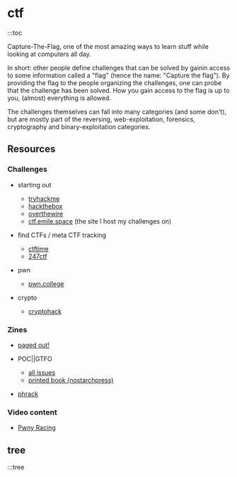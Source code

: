 # ctf

:::toc

Capture-The-Flag, one of the most amazing ways to learn stuff while looking at computers all day.

In short: other people define challenges that can be solved by gainin access to some information called a "flag" (hence the name: "Capture the flag"). By providing the flag to the people organizing the challenges, one can probe that the challenge has been solved. How you gain access to the flag is up to you, (almost) everything is allowed.

The challenges themselves can fall into many categories (and some don't), but are mostly part of the reversing, web-exploitation, forensics, cryptography and binary-exploitation categories.

## Resources


### Challenges

- starting out
  - <a href="https://tryhackme.com">tryhackme</a>
  - <a href="https://www.hackthebox.com">hackthebox</a>
  - <a href="https://overthewire.org/wargames/">overthewire</a>
  - <a href="https://ctf.emile.space">ctf.emile.space</a> (the site I host my challenges on)

- find CTFs / meta CTF tracking
  - <a href="https://ctftime.org">ctftime</a>
  - <a href="https://247ctf.com">247ctf</a>

- pwn
  - <a href="https://pwn.college">pwn.college</a>

- crypto
  - <a href="https://cryptohack.org">cryptohack</a>

### Zines

- <a href="https://pagedout.institute">paged out!</a>

- POC||GTFO
  - <a href="https://www.alchemistowl.org/pocorgtfo/">all issues</a>
  - <a href="https://nostarch.com/gtfo">printed book (nostarchpress)</a>

- <a href="http://phrack.org">phrack</a>

### Video content

- <a href="https://www.youtube.com/watch?v=L_ZqbkCQs1s&list=PLzzz0pYwY0M1GHFr8zmN3_6U4CZ-j8hUb">Pwny Racing</a>

## tree

:::tree
